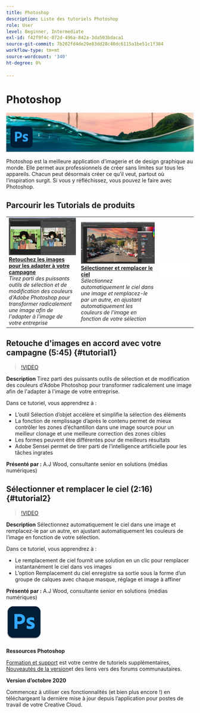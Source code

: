 ```yaml
---
title: Photoshop
description: Liste des tutoriels Photoshop
role: User
level: Beginner, Intermediate
exl-id: f42f9f4c-072d-496a-842a-3da503bdaca1
source-git-commit: 7b202fd4de29e83dd28c40dc6115a1be51c1f384
workflow-type: tm+mt
source-wordcount: '340'
ht-degree: 0%

---
```


# Photoshop

![Image de héros du tutoriel](../assets/Photoshop.jpg)

Photoshop est la meilleure application d&#39;imagerie et de design graphique au monde. Elle permet aux professionnels de créer sans limites sur tous les appareils. Chacun peut désormais créer ce qu’il veut, partout où l’inspiration surgit. Si vous y réfléchissez, vous pouvez le faire avec Photoshop.

## Parcourir les Tutorials de produits

<table style="table-layout:fixed">
<tr>
 <td>
   <a href="photoshop.md#tutorial1">
      <img alt="Retouchez les images pour les adapter à votre campagne" src="../assets/PS_ObjectSelect_ContentAware_wood.jpg" />
   </a>
    <div>
   <a href="photoshop.md#tutorial1"><strong>Retouchez les images pour les adapter à votre campagne</strong></a>
    </div>
    <em>Tirez parti des puissants outils de sélection et de modification des couleurs d'Adobe Photoshop pour transformer radicalement une image afin de l'adapter à l'image de votre entreprise</em>
    <br>
  </td>
  <td>
    <a href="photoshop.md#tutorial2">
        <img alt="Sélectionner et remplacer le ciel" src="../assets/PS_Sky_Replace_wood.jpg" />
    </a>
    <div>
    <a href="photoshop.md#tutorial2"><strong>Sélectionner et remplacer le ciel</strong></a>
    </div>
    <em>Sélectionnez automatiquement le ciel dans une image et remplacez-le par un autre, en ajustant automatiquement les couleurs de l’image en fonction de votre sélection</em>
    <br>
  </td>
  <td>
    <img alt="Espaceur" src="../assets/Whitespacer.png" />
    <div>
    <br>
  </td>
</tr>
</table>

## Retouche d&#39;images en accord avec votre campagne (5:45) {#tutorial1}

>[!VIDEO](https://video.tv.adobe.com/v/326950?hidetitle=true)

**Description**
Tirez parti des puissants outils de sélection et de modification des couleurs d&#39;Adobe Photoshop pour transformer radicalement une image afin de l&#39;adapter à l&#39;image de votre entreprise.

Dans ce tutoriel, vous apprendrez à :
* L’outil Sélection d’objet accélère et simplifie la sélection des éléments
* La fonction de remplissage d’après le contenu permet de mieux contrôler les zones d’échantillon dans une image source pour un meilleur clonage et une meilleure correction des zones cibles
* Les formes peuvent être différentes pour de meilleurs résultats
* Adobe Sensei permet de tirer parti de l’intelligence artificielle pour les tâches ingrates

**Présenté par :**
A.J Wood, consultante senior en solutions (médias numériques)

## Sélectionner et remplacer le ciel (2:16) {#tutorial2}

>[!VIDEO](https://video.tv.adobe.com/v/326953?hidetitle=true)

**Description**
Sélectionnez automatiquement le ciel dans une image et remplacez-le par un autre, en ajustant automatiquement les couleurs de l’image en fonction de votre sélection.

Dans ce tutoriel, vous apprendrez à :
* Le remplacement de ciel fournit une solution en un clic pour remplacer instantanément le ciel dans vos images
* L’option Remplacement du ciel enregistre sa sortie sous la forme d’un groupe de calques avec chaque masque, réglage et image à affiner


**Présenté par :**
A.J Wood, consultante senior en solutions (médias numériques)

![Logo Photoshop](../assets/ps_appicon_96.png)

**Ressources Photoshop**

[Formation et support](https://helpx.adobe.com/support/photoshop.html) est votre centre de tutoriels supplémentaires, [Nouveautés de la version](https://helpx.adobe.com/photoshop/using/whats-new.html)et des liens vers des forums communautaires.

**Version d’octobre 2020**

Commencez à utiliser ces fonctionnalités (et bien plus encore !) en téléchargeant la dernière mise à jour depuis l’application pour postes de travail de votre Creative Cloud.

